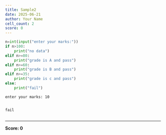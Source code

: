 ```yaml
---
title: Sample2
date: 2025-06-21
author: Your Name
cell_count: 2
score: 0
---
```


```python
n=int(input("enter your marks:"))
if n>100:
    print("no data")
elif n>=80:
    print("grade is A and pass")    
elif n>=60:
    print("grade is B and pass")
elif n>=35:
    print("grade is c and pass")
else:
    print("fail") 
```

    enter your marks: 10


    fail



```python

```


---
**Score: 0**